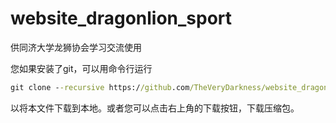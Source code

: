 # website_dragonlion_sport
供同济大学龙狮协会学习交流使用

您如果安装了git，可以用命令行运行

```cmd
git clone --recursive https://github.com/TheVeryDarkness/website_dragonlion_sport.git
```

以将本文件下载到本地。或者您可以点击右上角的下载按钮，下载压缩包。

